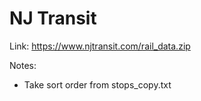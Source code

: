 # NJ Transit

Link: https://www.njtransit.com/rail_data.zip

Notes:
- Take sort order from stops_copy.txt